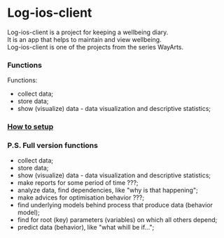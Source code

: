 # Log-ios-client
Log-ios-client is a project for keeping a wellbeing diary.<br>
It is an app that helps to maintain and view wellbeing.<br>
Log-ios-client is one of the projects from the series WayArts.

### Functions
Functions:<br>
- collect data;
- store data;
- show (visualize) data - data visualization and descriptive statistics;

### [How to setup](https://github.com/sahlet-official/welllog-telegram/wiki/How-to-setup-project)

### P.S. Full version functions
- collect data;
- store data;
- show (visualize) data - data visualization and descriptive statistics;
- make reports for some period of time ???;
- analyze data, find dependencies, like "why is that happening";
- make advices for optimisation behavior ???;
- find underlying models behind process that produce data (behavior model);
- find for root (key) parameters (variables) on which all others depend;
- predict data (behavior), like "what whill be if...";
